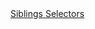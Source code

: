<!DOCTYPE html>
<html>
<head>
  <title>Pseudo selectors</title>
  </head>
<body>
 <a href="https://drotsyk.github.io/les4/1">Siblings Selectors</a>
  </body>
  </html>
